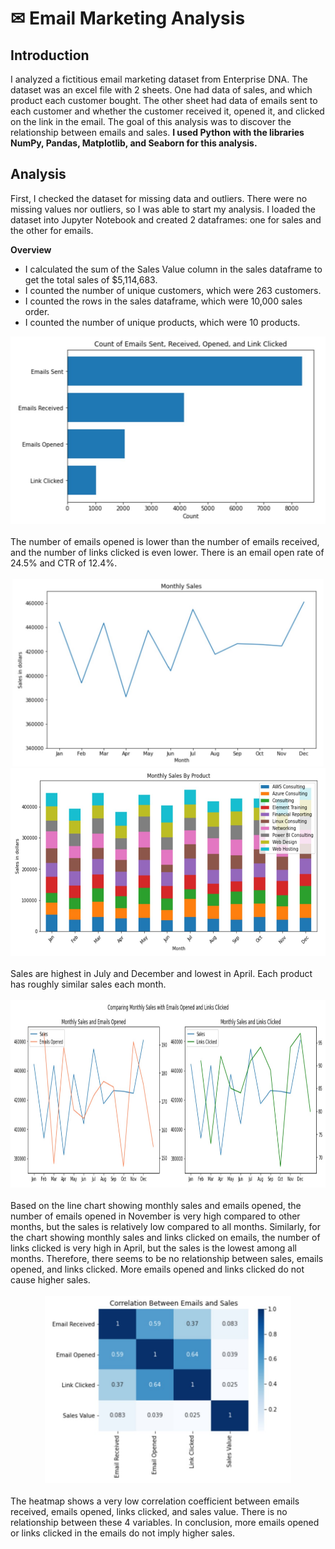 # ✉ Email Marketing Analysis
## Introduction
I analyzed a fictitious email marketing dataset from Enterprise DNA. The dataset was an excel file with 2 sheets. One had data of sales, and which product each customer bought. The other sheet had data of emails sent to each customer and whether the customer received it, opened it, and clicked on the link in the email. The goal of this analysis was to discover the relationship between emails and sales. **I used Python with the libraries NumPy, Pandas, Matplotlib, and Seaborn for this analysis.**

## Analysis
First, I checked the dataset for missing data and outliers. There were no missing values nor outliers, so I was able to start my analysis. I loaded the dataset into Jupyter Notebook and created 2 dataframes: one for sales and the other for emails. 

**Overview**
- I calculated the sum of the Sales Value column in the sales dataframe to get the total sales of $5,114,683.
- I counted the number of unique customers, which were 263 customers.
- I counted the rows in the sales dataframe, which were 10,000 sales order.
- I counted the number of unique products, which were 10 products.


<div align="center">
  <img src="charts/EmailConversion.jpg" height="300"/>
</div>
<br/>
The number of emails opened is lower than the number of emails received, and the number of links clicked is even lower. There is an email open rate of 24.5% and CTR of 12.4%.
<br/>
<br/>

<div align="center">
  <img src="charts/MonthlySales.jpg" height="300"/>
  <img src="charts/MonthlySalesbyProduct.jpg" height="300"/>
</div>
<br/>
Sales are highest in July and December and lowest in April. Each product has roughly similar sales each month.
<br/>
<br/>
<div align="center">
  <img src="charts/SalesvsEmails.jpg" height="300"/>
</div>
<br/>
Based on the line chart showing monthly sales and emails opened, the number of emails opened in November is very high compared to other months, but the sales is relatively low compared to all months. Similarly, for the chart showing monthly sales and links clicked on emails, the number of links clicked is very high in April, but the sales is the lowest among all months. Therefore, there seems to be no relationship between sales, emails opened, and links clicked. More emails opened and links clicked do not cause higher sales.
<br>
<br>
<div align="center">
  <img src="charts/HeatmapSalesAndEmails.jpg" height="300"/>
</div>
<br>
The heatmap shows a very low correlation coefficient between emails received, emails opened, links clicked, and sales value. There is no relationship between these 4 variables. In conclusion, more emails opened or links clicked in the emails do not imply higher sales. 
